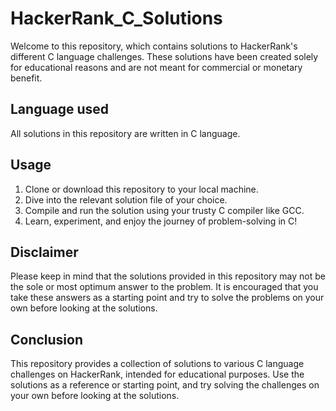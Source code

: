 # HackerRank_C_Solutions

Welcome to this repository, which contains solutions to HackerRank's different C language challenges. These solutions have been created solely for educational reasons and are not meant for commercial or monetary benefit.

## Language used

All solutions in this repository are written in C language.

## Usage

1. Clone or download this repository to your local machine.
2. Dive into the relevant solution file of your choice.
3. Compile and run the solution using your trusty C compiler like GCC.
4. Learn, experiment, and enjoy the journey of problem-solving in C!

## Disclaimer

Please keep in mind that the solutions provided in this repository may not be the sole or most optimum answer to the problem. It is encouraged that you take these answers as a starting point and try to solve the problems on your own before looking at the solutions.


## Conclusion
This repository provides a collection of solutions to various C language challenges on HackerRank, intended for educational purposes. Use the solutions as a reference or starting point, and try solving the challenges on your own before looking at the solutions.
